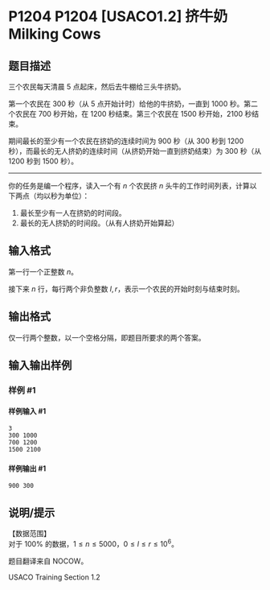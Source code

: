# P1204 P1204 [USACO1.2] 挤牛奶 Milking Cows

## 题目描述

三个农民每天清晨 $5$ 点起床，然后去牛棚给三头牛挤奶。

第一个农民在 $300$ 秒（从 $5$ 点开始计时）给他的牛挤奶，一直到 $1000$ 秒。第二个农民在 $700$ 秒开始，在 $1200$ 秒结束。第三个农民在 $1500$ 秒开始，$2100$ 秒结束。  

期间最长的至少有一个农民在挤奶的连续时间为 $900$ 秒（从 $300$ 秒到 $1200$ 秒），而最长的无人挤奶的连续时间（从挤奶开始一直到挤奶结束）为 $300$ 秒（从 $1200$ 秒到 $1500$ 秒）。

---
你的任务是编一个程序，读入一个有 $n$ 个农民挤 $n$ 头牛的工作时间列表，计算以下两点（均以秒为单位）：

1. 最长至少有一人在挤奶的时间段。
2. 最长的无人挤奶的时间段。（从有人挤奶开始算起）

## 输入格式

第一行一个正整数 $n$。

接下来 $n$ 行，每行两个非负整数 $l,r$，表示一个农民的开始时刻与结束时刻。

## 输出格式

仅一行两个整数，以一个空格分隔，即题目所要求的两个答案。

## 输入输出样例

### 样例 #1

#### 样例输入 #1

```
3
300 1000
700 1200
1500 2100
```

#### 样例输出 #1

```
900 300
```

## 说明/提示

【数据范围】  
对于 $100\%$ 的数据，$1\le n \le 5000$，$0 \le l \le r \le 10^6$。

题目翻译来自 NOCOW。

USACO Training Section 1.2
